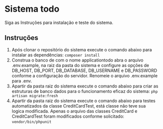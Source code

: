 # Sistema todo
Siga as Instruções para instalação e teste do sistema.

## Instruções
1. Após clonar o repositório do sistema execute o comando abaixo para instalar as dependências:
`composer install`
2. Construa o banco de com o nome applicationtodo abra o arquivo .env.example, na raiz da pasta do sistema
 e configure as opções de DB_HOST, DB_PORT, DB_DATABASE, DB_USERNAME e DB_PASSWORD conforme a configuração do servidor. Renomeie o arquivo .env.example para .env.
3. Apartir da pasta raiz do sistema execute o comando abaixo para criar as estruturas de banco dados para o funcionamento eficaz do sistema:
`php artisan migrate:fresh`
4. Apartir da pasta raiz do sistema execute o comando abaixo para testes automatizados da classe CreditCardTest,
 está classe não teve sua logica modificada. Apenas o arquivo das classes CreditCard e CreditCardTest foram modificados conforme solicitado:
`vendor/bin/phpunit`